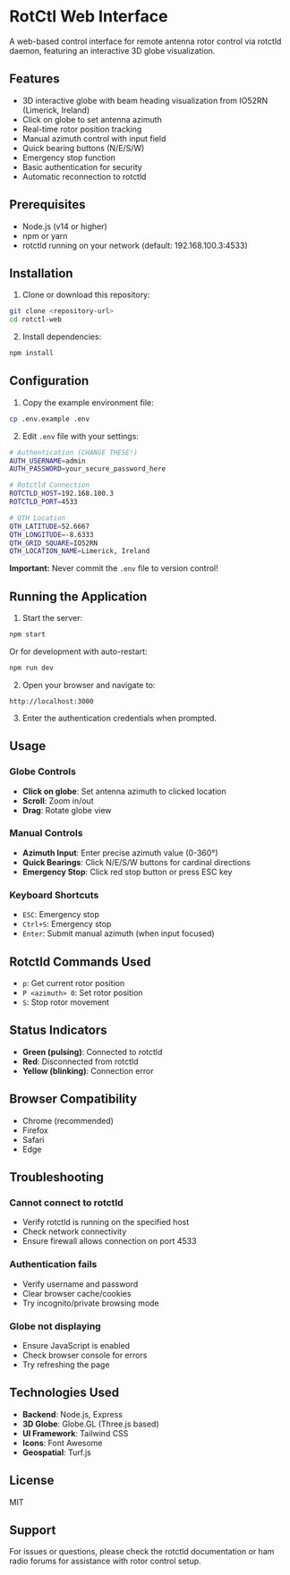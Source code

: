 # RotCtl Web Interface

A web-based control interface for remote antenna rotor control via rotctld daemon, featuring an interactive 3D globe visualization.

## Features

- 3D interactive globe with beam heading visualization from IO52RN (Limerick, Ireland)
- Click on globe to set antenna azimuth
- Real-time rotor position tracking
- Manual azimuth control with input field
- Quick bearing buttons (N/E/S/W)
- Emergency stop function
- Basic authentication for security
- Automatic reconnection to rotctld

## Prerequisites

- Node.js (v14 or higher)
- npm or yarn
- rotctld running on your network (default: 192.168.100.3:4533)

## Installation

1. Clone or download this repository:
```bash
git clone <repository-url>
cd rotctl-web
```

2. Install dependencies:
```bash
npm install
```

## Configuration

1. Copy the example environment file:
```bash
cp .env.example .env
```

2. Edit `.env` file with your settings:
```bash
# Authentication (CHANGE THESE!)
AUTH_USERNAME=admin
AUTH_PASSWORD=your_secure_password_here

# Rotctld Connection
ROTCTLD_HOST=192.168.100.3
ROTCTLD_PORT=4533

# QTH Location
QTH_LATITUDE=52.6667
QTH_LONGITUDE=-8.6333
QTH_GRID_SQUARE=IO52RN
QTH_LOCATION_NAME=Limerick, Ireland
```

**Important:** Never commit the `.env` file to version control!

## Running the Application

1. Start the server:
```bash
npm start
```

Or for development with auto-restart:
```bash
npm run dev
```

2. Open your browser and navigate to:
```
http://localhost:3000
```

3. Enter the authentication credentials when prompted.

## Usage

### Globe Controls
- **Click on globe**: Set antenna azimuth to clicked location
- **Scroll**: Zoom in/out
- **Drag**: Rotate globe view

### Manual Controls
- **Azimuth Input**: Enter precise azimuth value (0-360°)
- **Quick Bearings**: Click N/E/S/W buttons for cardinal directions
- **Emergency Stop**: Click red stop button or press ESC key

### Keyboard Shortcuts
- `ESC`: Emergency stop
- `Ctrl+S`: Emergency stop
- `Enter`: Submit manual azimuth (when input focused)

## Rotctld Commands Used

- `p`: Get current rotor position
- `P <azimuth> 0`: Set rotor position
- `S`: Stop rotor movement

## Status Indicators

- **Green (pulsing)**: Connected to rotctld
- **Red**: Disconnected from rotctld
- **Yellow (blinking)**: Connection error

## Browser Compatibility

- Chrome (recommended)
- Firefox
- Safari
- Edge

## Troubleshooting

### Cannot connect to rotctld
- Verify rotctld is running on the specified host
- Check network connectivity
- Ensure firewall allows connection on port 4533

### Authentication fails
- Verify username and password
- Clear browser cache/cookies
- Try incognito/private browsing mode

### Globe not displaying
- Ensure JavaScript is enabled
- Check browser console for errors
- Try refreshing the page

## Technologies Used

- **Backend**: Node.js, Express
- **3D Globe**: Globe.GL (Three.js based)
- **UI Framework**: Tailwind CSS
- **Icons**: Font Awesome
- **Geospatial**: Turf.js

## License

MIT

## Support

For issues or questions, please check the rotctld documentation or ham radio forums for assistance with rotor control setup.